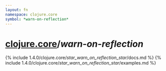 ```yaml
---
layout: fn
namespace: clojure.core
symbol: *warn-on-reflection*
---
```


# [clojure.core](../)/*warn-on-reflection*

{% include 1.4.0/clojure.core/_star_warn_on_reflection_star_/docs.md %}
{% include 1.4.0/clojure.core/_star_warn_on_reflection_star_/examples.md %}

